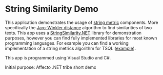 # String Similarity Demo
This application demonstrates the usage of [string metric](https://en.wikipedia.org/wiki/String_metric) components. More specifically the [Jaro-Winkler distance](https://en.wikipedia.org/wiki/Jaro%E2%80%93Winkler_distance) algorithm to find similarities of two texts. This app uses a [StringSimilarity.NET](https://github.com/feature23/StringSimilarity.NET) library for demonstration purposes, however you can find fully implemented libraries for most known programming languages. For example you can find a working implementation of a string metrics algorithm for TSQL ([example](https://gist.github.com/paulirwin/dcfa49700fb7b290705007ca37d66494)).

This app is programmed using Visual Studio and C#.

Initial purpose: Affecto .NET tribe short demo
